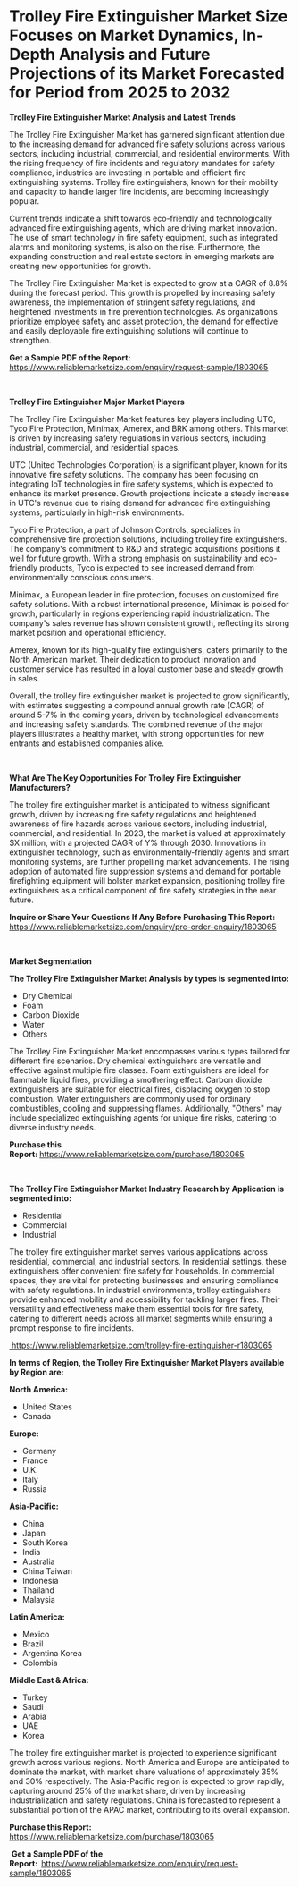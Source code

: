 <p><h1>Trolley Fire Extinguisher Market Size Focuses on Market Dynamics, In-Depth Analysis and Future Projections of its Market Forecasted for Period from 2025 to 2032</h1></p><p><strong>Trolley Fire Extinguisher Market Analysis and Latest Trends</strong></p>
<p><p>The Trolley Fire Extinguisher Market has garnered significant attention due to the increasing demand for advanced fire safety solutions across various sectors, including industrial, commercial, and residential environments. With the rising frequency of fire incidents and regulatory mandates for safety compliance, industries are investing in portable and efficient fire extinguishing systems. Trolley fire extinguishers, known for their mobility and capacity to handle larger fire incidents, are becoming increasingly popular.</p><p>Current trends indicate a shift towards eco-friendly and technologically advanced fire extinguishing agents, which are driving market innovation. The use of smart technology in fire safety equipment, such as integrated alarms and monitoring systems, is also on the rise. Furthermore, the expanding construction and real estate sectors in emerging markets are creating new opportunities for growth.</p><p>The Trolley Fire Extinguisher Market is expected to grow at a CAGR of 8.8% during the forecast period. This growth is propelled by increasing safety awareness, the implementation of stringent safety regulations, and heightened investments in fire prevention technologies. As organizations prioritize employee safety and asset protection, the demand for effective and easily deployable fire extinguishing solutions will continue to strengthen.</p></p>
<p><strong>Get a Sample PDF of the Report:&nbsp;</strong> <a href="https://www.reliablemarketsize.com/enquiry/request-sample/1803065?utm_campaign=3270&utm_medium=2&utm_source=Github&utm_content=ia&utm_term=16042025&utm_id=trolley-fire-extinguisher">https://www.reliablemarketsize.com/enquiry/request-sample/1803065</a></p>
<p>&nbsp;</p>
<p><strong>Trolley Fire Extinguisher Major Market Players</strong></p>
<p><p>The Trolley Fire Extinguisher Market features key players including UTC, Tyco Fire Protection, Minimax, Amerex, and BRK among others. This market is driven by increasing safety regulations in various sectors, including industrial, commercial, and residential spaces.</p><p>UTC (United Technologies Corporation) is a significant player, known for its innovative fire safety solutions. The company has been focusing on integrating IoT technologies in fire safety systems, which is expected to enhance its market presence. Growth projections indicate a steady increase in UTC's revenue due to rising demand for advanced fire extinguishing systems, particularly in high-risk environments.</p><p>Tyco Fire Protection, a part of Johnson Controls, specializes in comprehensive fire protection solutions, including trolley fire extinguishers. The company's commitment to R&D and strategic acquisitions positions it well for future growth. With a strong emphasis on sustainability and eco-friendly products, Tyco is expected to see increased demand from environmentally conscious consumers.</p><p>Minimax, a European leader in fire protection, focuses on customized fire safety solutions. With a robust international presence, Minimax is poised for growth, particularly in regions experiencing rapid industrialization. The company's sales revenue has shown consistent growth, reflecting its strong market position and operational efficiency.</p><p>Amerex, known for its high-quality fire extinguishers, caters primarily to the North American market. Their dedication to product innovation and customer service has resulted in a loyal customer base and steady growth in sales.</p><p>Overall, the trolley fire extinguisher market is projected to grow significantly, with estimates suggesting a compound annual growth rate (CAGR) of around 5-7% in the coming years, driven by technological advancements and increasing safety standards. The combined revenue of the major players illustrates a healthy market, with strong opportunities for new entrants and established companies alike.</p></p>
<p>&nbsp;</p>
<p><strong>What Are The Key Opportunities For Trolley Fire Extinguisher Manufacturers?</strong></p>
<p><p>The trolley fire extinguisher market is anticipated to witness significant growth, driven by increasing fire safety regulations and heightened awareness of fire hazards across various sectors, including industrial, commercial, and residential. In 2023, the market is valued at approximately $X million, with a projected CAGR of Y% through 2030. Innovations in extinguisher technology, such as environmentally-friendly agents and smart monitoring systems, are further propelling market advancements. The rising adoption of automated fire suppression systems and demand for portable firefighting equipment will bolster market expansion, positioning trolley fire extinguishers as a critical component of fire safety strategies in the near future.</p></p>
<p><strong>Inquire or Share Your Questions If Any Before Purchasing This Report:</strong> <a href="https://www.reliablemarketsize.com/enquiry/pre-order-enquiry/1803065?utm_campaign=3270&utm_medium=2&utm_source=Github&utm_content=ia&utm_term=16042025&utm_id=trolley-fire-extinguisher">https://www.reliablemarketsize.com/enquiry/pre-order-enquiry/1803065</a></p>
<p>&nbsp;</p>
<p><strong>Market Segmentation</strong></p>
<p><strong>The Trolley Fire Extinguisher Market Analysis by types is segmented into:</strong></p>
<p><ul><li>Dry Chemical</li><li>Foam</li><li>Carbon Dioxide</li><li>Water</li><li>Others</li></ul></p>
<p><p>The Trolley Fire Extinguisher Market encompasses various types tailored for different fire scenarios. Dry chemical extinguishers are versatile and effective against multiple fire classes. Foam extinguishers are ideal for flammable liquid fires, providing a smothering effect. Carbon dioxide extinguishers are suitable for electrical fires, displacing oxygen to stop combustion. Water extinguishers are commonly used for ordinary combustibles, cooling and suppressing flames. Additionally, "Others" may include specialized extinguishing agents for unique fire risks, catering to diverse industry needs.</p></p>
<p><strong>Purchase this Report:&nbsp;</strong><a href="https://www.reliablemarketsize.com/purchase/1803065?utm_campaign=3270&utm_medium=2&utm_source=Github&utm_content=ia&utm_term=16042025&utm_id=trolley-fire-extinguisher">https://www.reliablemarketsize.com/purchase/1803065</a></p>
<p>&nbsp;</p>
<p><strong>The Trolley Fire Extinguisher Market Industry Research by Application is segmented into:</strong></p>
<p><ul><li>Residential</li><li>Commercial</li><li>Industrial</li></ul></p>
<p><p>The trolley fire extinguisher market serves various applications across residential, commercial, and industrial sectors. In residential settings, these extinguishers offer convenient fire safety for households. In commercial spaces, they are vital for protecting businesses and ensuring compliance with safety regulations. In industrial environments, trolley extinguishers provide enhanced mobility and accessibility for tackling larger fires. Their versatility and effectiveness make them essential tools for fire safety, catering to different needs across all market segments while ensuring a prompt response to fire incidents.</p></p>
<p><a href="https://www.reliablemarketsize.com/trolley-fire-extinguisher-r1803065?utm_campaign=3270&utm_medium=2&utm_source=Github&utm_content=ia&utm_term=16042025&utm_id=trolley-fire-extinguisher">&nbsp;https://www.reliablemarketsize.com/trolley-fire-extinguisher-r1803065</a></p>
<p><strong>In terms of Region, the Trolley Fire Extinguisher Market Players available by Region are:</strong></p>
<p>
    <p> <strong> North America: </strong>
        <ul>
            <li>United States</li>
            <li>Canada</li>
        </ul>
        </p> 
    <p> <strong> Europe: </strong>
        <ul>
            <li>Germany</li>
            <li>France</li>
            <li>U.K.</li>
            <li>Italy</li>
            <li>Russia</li>
        </ul>
        </p> 
    <p> <strong> Asia-Pacific: </strong>
        <ul>
            <li>China</li>
            <li>Japan</li>
            <li>South Korea</li>
            <li>India</li>
            <li>Australia</li>
            <li>China Taiwan</li>
            <li>Indonesia</li>
            <li>Thailand</li>
            <li>Malaysia</li>
        </ul>
        </p> 
    <p> <strong> Latin America: </strong>
        <ul>
            <li>Mexico</li>
            <li>Brazil</li>
            <li>Argentina Korea</li>
            <li>Colombia</li>
        </ul>
        </p> 
    <p> <strong> Middle East & Africa: </strong>
        <ul>
            <li>Turkey</li>
            <li>Saudi</li>
            <li>Arabia</li>
            <li>UAE</li>
            <li>Korea</li>
        </ul>
    </p>
    </p>
<p><p>The trolley fire extinguisher market is projected to experience significant growth across various regions. North America and Europe are anticipated to dominate the market, with market share valuations of approximately 35% and 30% respectively. The Asia-Pacific region is expected to grow rapidly, capturing around 25% of the market share, driven by increasing industrialization and safety regulations. China is forecasted to represent a substantial portion of the APAC market, contributing to its overall expansion.</p></p>
<p><strong>Purchase this Report: </strong><a href="https://www.reliablemarketsize.com/purchase/1803065?utm_campaign=3270&utm_medium=2&utm_source=Github&utm_content=ia&utm_term=16042025&utm_id=trolley-fire-extinguisher">https://www.reliablemarketsize.com/purchase/1803065</a></p>
<p>&nbsp;<strong>Get a Sample PDF of the Report:&nbsp;&nbsp;</strong><a href="https://www.reliablemarketsize.com/enquiry/request-sample/1803065?utm_campaign=3270&utm_medium=2&utm_source=Github&utm_content=ia&utm_term=16042025&utm_id=trolley-fire-extinguisher">https://www.reliablemarketsize.com/enquiry/request-sample/1803065</a></p>
<p><strong></strong></p>
<p><p></p><p></p><p></p></p>